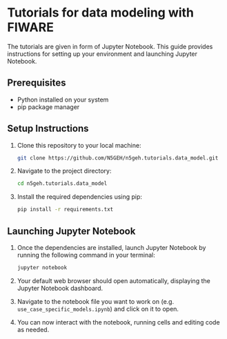 # Tutorials for data modeling with FIWARE

The tutorials are given in form of Jupyter Notebook. This guide provides instructions for setting up your environment and launching Jupyter Notebook.

## Prerequisites

- Python installed on your system
- pip package manager

## Setup Instructions

1. Clone this repository to your local machine:

    ```bash
    git clone https://github.com/N5GEH/n5geh.tutorials.data_model.git
    ```

2. Navigate to the project directory:

    ```bash
    cd n5geh.tutorials.data_model
    ```

3. Install the required dependencies using pip:

    ```bash
    pip install -r requirements.txt
    ```

## Launching Jupyter Notebook

1. Once the dependencies are installed, launch Jupyter Notebook by running the following command in your terminal:

    ```bash
    jupyter notebook
    ```

2. Your default web browser should open automatically, displaying the Jupyter Notebook dashboard.

3. Navigate to the notebook file you want to work on (e.g. ``use_case_specific_models.ipynb``) and click on it to open.

4. You can now interact with the notebook, running cells and editing code as needed.

